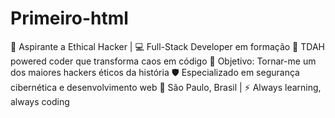 # Primeiro-html
🚀 Aspirante a Ethical Hacker | 💻 Full-Stack Developer em formação 🧠 TDAH powered coder que transforma caos em código 🎯 Objetivo: Tornar-me um dos maiores hackers éticos da história 🛡️ Especializado em segurança cibernética e desenvolvimento web 📍 São Paulo, Brasil | ⚡ Always learning, always coding

